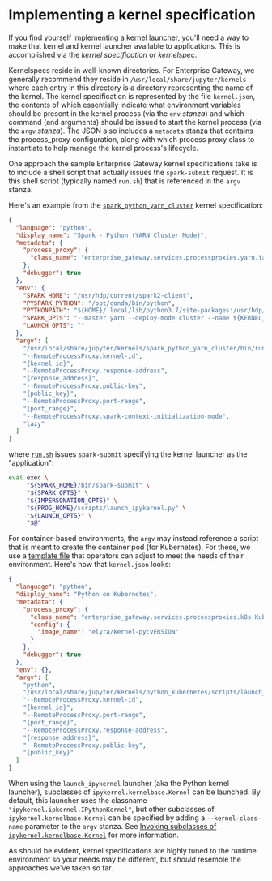 # Implementing a kernel specification

If you find yourself [implementing a kernel launcher](kernel-launcher.md), you'll need a way to make that kernel and kernel launcher available to applications. This is accomplished via the _kernel specification_ or _kernelspec_.

Kernelspecs reside in well-known directories. For Enterprise Gateway, we generally recommend they reside in `/usr/local/share/jupyter/kernels` where each entry in this directory is a directory representing the name of the kernel. The kernel specification is represented by the file `kernel.json`, the contents of which essentially indicate what environment variables should be present in the kernel process (via the `env` _stanza_) and which command (and arguments) should be issued to start the kernel process (via the `argv` _stanza_). The JSON also includes a `metadata` stanza that contains the process_proxy configuration, along with which process proxy class to instantiate to help manage the kernel process's lifecycle.

One approach the sample Enterprise Gateway kernel specifications take is to include a shell script that actually issues the `spark-submit` request. It is this shell script (typically named `run.sh`) that is referenced in the `argv` stanza.

Here's an example from the [`spark_python_yarn_cluster`](https://github.com/jupyter-server/enterprise_gateway/blob/main/etc/kernelspecs/spark_python_yarn_cluster/kernel.json) kernel specification:

```JSON
{
  "language": "python",
  "display_name": "Spark - Python (YARN Cluster Mode)",
  "metadata": {
    "process_proxy": {
      "class_name": "enterprise_gateway.services.processproxies.yarn.YarnClusterProcessProxy"
    },
    "debugger": true
  },
  "env": {
    "SPARK_HOME": "/usr/hdp/current/spark2-client",
    "PYSPARK_PYTHON": "/opt/conda/bin/python",
    "PYTHONPATH": "${HOME}/.local/lib/python3.7/site-packages:/usr/hdp/current/spark2-client/python:/usr/hdp/current/spark2-client/python/lib/py4j-0.10.6-src.zip",
    "SPARK_OPTS": "--master yarn --deploy-mode cluster --name ${KERNEL_ID:-ERROR__NO__KERNEL_ID} --conf spark.yarn.submit.waitAppCompletion=false --conf spark.yarn.appMasterEnv.PYTHONUSERBASE=/home/${KERNEL_USERNAME}/.local --conf spark.yarn.appMasterEnv.PYTHONPATH=${HOME}/.local/lib/python3.7/site-packages:/usr/hdp/current/spark2-client/python:/usr/hdp/current/spark2-client/python/lib/py4j-0.10.6-src.zip --conf spark.yarn.appMasterEnv.PATH=/opt/conda/bin:$PATH ${KERNEL_EXTRA_SPARK_OPTS}",
    "LAUNCH_OPTS": ""
  },
  "argv": [
    "/usr/local/share/jupyter/kernels/spark_python_yarn_cluster/bin/run.sh",
    "--RemoteProcessProxy.kernel-id",
    "{kernel_id}",
    "--RemoteProcessProxy.response-address",
    "{response_address}",
    "--RemoteProcessProxy.public-key",
    "{public_key}",
    "--RemoteProcessProxy.port-range",
    "{port_range}",
    "--RemoteProcessProxy.spark-context-initialization-mode",
    "lazy"
  ]
}
```

where [`run.sh`](https://github.com/jupyter-server/enterprise_gateway/blob/main/etc/kernelspecs/spark_python_yarn_cluster/bin/run.sh) issues `spark-submit` specifying the kernel launcher as the "application":

```bash
eval exec \
     "${SPARK_HOME}/bin/spark-submit" \
     "${SPARK_OPTS}" \
     "${IMPERSONATION_OPTS}" \
     "${PROG_HOME}/scripts/launch_ipykernel.py" \
     "${LAUNCH_OPTS}" \
     "$@"
```

For container-based environments, the `argv` may instead reference a script that is meant to create the container pod (for Kubernetes). For these, we use a [template file](https://github.com/jupyter-server/enterprise_gateway/blob/main/etc/kernel-launchers/kubernetes/scripts/kernel-pod.yaml.j2) that operators can adjust to meet the needs of their environment. Here's how that `kernel.json` looks:

```json
{
  "language": "python",
  "display_name": "Python on Kubernetes",
  "metadata": {
    "process_proxy": {
      "class_name": "enterprise_gateway.services.processproxies.k8s.KubernetesProcessProxy",
      "config": {
        "image_name": "elyra/kernel-py:VERSION"
      }
    },
    "debugger": true
  },
  "env": {},
  "argv": [
    "python",
    "/usr/local/share/jupyter/kernels/python_kubernetes/scripts/launch_kubernetes.py",
    "--RemoteProcessProxy.kernel-id",
    "{kernel_id}",
    "--RemoteProcessProxy.port-range",
    "{port_range}",
    "--RemoteProcessProxy.response-address",
    "{response_address}",
    "--RemoteProcessProxy.public-key",
    "{public_key}"
  ]
}
```

When using the `launch_ipykernel` launcher (aka the Python kernel launcher), subclasses of `ipykernel.kernelbase.Kernel` can be launched. By default, this launcher uses the classname `"ipykernel.ipkernel.IPythonKernel"`, but other subclasses of `ipykernel.kernelbase.Kernel` can be specified by adding a `--kernel-class-name` parameter to the `argv` stanza. See [Invoking subclasses of `ipykernel.kernelbase.Kernel`](kernel-launcher.md#invoking-subclasses-of-ipykernelkernelbasekernel) for more information.

As should be evident, kernel specifications are highly tuned to the runtime environment so your needs may be different, but _should_ resemble the approaches we've taken so far.
